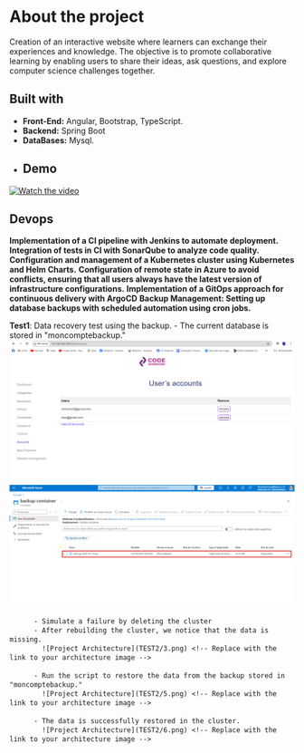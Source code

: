 # About the project
Creation of an interactive website where learners can exchange their experiences and knowledge. The objective is to promote collaborative
learning by enabling users to share their ideas, ask questions, and explore computer science challenges together.
 ## Built with
- **Front-End:** Angular, Bootstrap, TypeScript.
- **Backend:** Spring Boot
- **DataBases:** Mysql.
- ## Demo
[![Watch the video](https://github.com/EYABA12/code-warriors/blob/master/screenshot.PNG)](https://vimeo.com/manage/videos/943214153/privacy)
## Devops
**Implementation of a CI pipeline with Jenkins to automate deployment.**
**Integration of tests in CI with SonarQube to analyze code quality.**
**Configuration and management of a Kubernetes cluster using Kubernetes and 
 Helm Charts.**
 **Configuration of remote state in Azure to avoid conflicts, ensuring that all users 
 always have the latest version of infrastructure configurations.**
 **Implementation of a GitOps approach for continuous delivery with ArgoCD**
 **Backup Management: Setting up database backups with scheduled automation using cron jobs.**
 
 **Test1**: Data recovery test using the backup.
          - The current database is stored in "moncomptebackup."
          ![Project Architecture](TEST2/1.png) <!-- Replace with the link to your architecture image -->
          ![Project Architecture](TEST2/7.png) <!-- Replace with the link to your architecture image -->

          - Simulate a failure by deleting the cluster
          - After rebuilding the cluster, we notice that the data is missing.
            ![Project Architecture](TEST2/3.png) <!-- Replace with the link to your architecture image -->

          - Run the script to restore the data from the backup stored in "moncomptebackup."
            ![Project Architecture](TEST2/5.png) <!-- Replace with the link to your architecture image -->

          - The data is successfully restored in the cluster.
            ![Project Architecture](TEST2/6.png) <!-- Replace with the link to your architecture image -->

         

         

